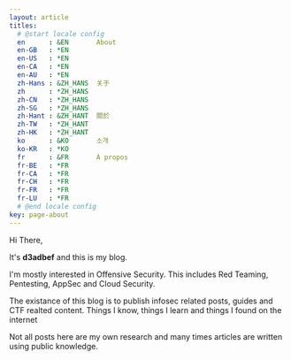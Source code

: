```yaml
---
layout: article
titles:
  # @start locale config
  en      : &EN       About
  en-GB   : *EN
  en-US   : *EN
  en-CA   : *EN
  en-AU   : *EN
  zh-Hans : &ZH_HANS  关于
  zh      : *ZH_HANS
  zh-CN   : *ZH_HANS
  zh-SG   : *ZH_HANS
  zh-Hant : &ZH_HANT  關於
  zh-TW   : *ZH_HANT
  zh-HK   : *ZH_HANT
  ko      : &KO       소개
  ko-KR   : *KO
  fr      : &FR       À propos
  fr-BE   : *FR
  fr-CA   : *FR
  fr-CH   : *FR
  fr-FR   : *FR
  fr-LU   : *FR
  # @end locale config
key: page-about
---
```


Hi There, 

It's <strong>d3adbef</strong> and this is my blog. 

I'm mostly interested in Offensive Security. This includes Red Teaming, Pentesting, AppSec and Cloud Security. 

The existance of this blog is to publish infosec related posts, guides and CTF realted content.
Things I know, things I learn and things I found on the internet

Not all posts here are my own research and many times articles are written using public knowledge. 
